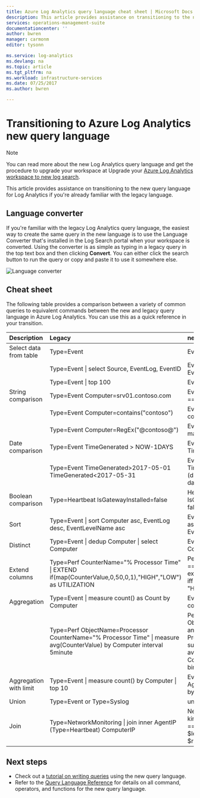 ```yaml
---
title: Azure Log Analytics query language cheat sheet | Microsoft Docs
description: This article provides assistance on transitioning to the new query language for Log Analytics if you're already familiar with the legacy language.
services: operations-management-suite
documentationcenter: ''
author: bwren
manager: carmonm
editor: tysonn

ms.service: log-analytics
ms.devlang: na
ms.topic: article
ms.tgt_pltfrm: na
ms.workload: infrastructure-services
ms.date: 07/25/2017
ms.author: bwren

---
```


# Transitioning to Azure Log Analytics new query language

> [!NOTE]
> You can read more about the new Log Analytics query language and get the procedure to upgrade your workspace at Upgrade your [Azure Log Analytics workspace to new log search](log-analytics-log-search-upgrade.md).

This article provides assistance on transitioning to the new query language for Log Analytics if you're already familiar with the legacy language.

## Language converter

If you're familiar with the legacy Log Analytics query language, the easiest way to create the same query in the new language is to use the Language Converter that's installed in the Log Search portal when your workspace is converted.  Using the converter is as simple as typing in a legacy query in the top text box and then clicking **Convert**.  You can either click the search button to run the query or copy and paste it to use it somewhere else.

![Language converter](media/log-analytics-log-search-upgrade/language-converter.png)


## Cheat sheet

The following table provides a comparison between a variety of common queries to equivalent commands between the new and legacy query language in Azure Log Analytics.  You can use this as a quick reference in your transition.

| Description | Legacy | new |
|:--|:--|:--|
| Select data from table | Type=Event |  Event |
|                        | Type=Event \| select Source, EventLog, EventID | Event \| project Source, EventLog, EventID |
|                        | Type=Event \| top 100 | Event \| take 100 |
| String comparison      | Type=Event Computer=srv01.contoso.com   | Event \| where Computer == "srv01.contoso.com" |
|                        | Type=Event Computer=contains("contoso") | Event \| where Computer contains "contoso" |
|                        | Type=Event Computer=RegEx("@contoso@")  | Event \| where Computer matches regex ".*contoso*" |
| Date comparison        | Type=Event TimeGenerated > NOW-1DAYS | Event \| where TimeGenerated > ago(1d) |
|                        | Type=Event TimeGenerated>2017-05-01 TimeGenerated<2017-05-31 | Event \| where TimeGenerated between (datetime(2017-05-01) .. datetime(2017-05-31)) |
| Boolean comparison     | Type=Heartbeat IsGatewayInstalled=false  | Heartbeat \| where IsGatewayInstalled == false |
| Sort                   | Type=Event \| sort Computer asc, EventLog desc, EventLevelName asc | Event \| sort by Computer asc, EventLog desc, EventLevelName asc |
| Distinct               | Type=Event \| dedup Computer \| select Computer | Event \| summarize by Computer, EventLog |
| Extend columns         | Type=Perf CounterName="% Processor Time" \| EXTEND if(map(CounterValue,0,50,0,1),"HIGH","LOW") as UTILIZATION | Perf \| where CounterName == "% Processor Time" \| extend Utilization = iff(CounterValue > 50, "HIGH", "LOW") |
| Aggregation            | Type=Event \| measure count() as Count by Computer | Event \| summarize Count = count() by Computer |
|                                | Type=Perf ObjectName=Processor CounterName="% Processor Time" \| measure avg(CounterValue) by Computer interval 5minute | Perf \| where ObjectName=="Processor" and CounterName=="% Processor Time" \| summarize avg(CounterValue) by Computer, bin(TimeGenerated, 5min) |
| Aggregation with limit | Type=Event \| measure count() by Computer \| top 10 | Event \| summarize AggregatedValue = count() by Computer \| limit 10 |
| Union                  | Type=Event or Type=Syslog               | union Event, Syslog |
| Join                   | Type=NetworkMonitoring \| join inner AgentIP (Type=Heartbeat) ComputerIP | NetworkMonitoring \| join kind=inner (search Type == "Heartbeat") on $left.AgentIP == $right.ComputerIP |



## Next steps
- Check out a [tutorial on writing queries](https://docs.loganalytics.io/learn/tutorial_getting_started_with_queries.html) using the new query language.
- Refer to the [Query Language Reference](https://docs.loganalytics.io/queryLanguage/query_language.html) for details on all command, operators, and functions for the new query language.  
